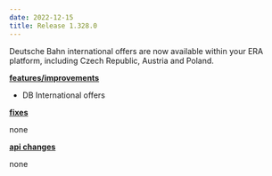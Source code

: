 ```yaml
---
date: 2022-12-15
title: Release 1.328.0
---
```

Deutsche Bahn international offers are now available within your ERA platform, including Czech Republic, Austria and Poland.

<!--more-->

**<u>features/improvements</u>**

- DB International offers

**<u>fixes</u>**

none

**<u>api changes</u>**

none


  
